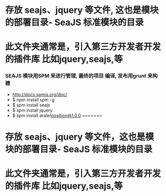 # 存放 seajs、jquery 等文件, 这也是模块的部署目录- SeaJS 标准模块的目录
# 此文件夹通常是，引入第三方开发者开发的插件库 比如jquery,seajs,等
### SEAJS 模块用SPM 来进行管理, 最终的项目 编译, 发布用grunt 来构建
- http://docs.spmjs.org/doc/
- $ npm install spm -g
- $ spm install seajs
- $ spm install jquery
- $ spm install arale/position@1.0.0
=======
# 存放 seajs、jquery 等文件，这也是模块的部署目录- SeaJS 标准模块的目录
# 此文件夹通常是，引入第三方开发者开发的插件库 比如jquery,seajs,等

